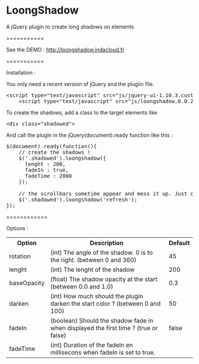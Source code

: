 LoongShadow
===========

A jQuery plugin to create long shadows on elements

===========

See the DEMO : <a href="http://loongshadow.indacloud.fr">http://loongshadow.indacloud.fr</a>

===========

Installation :

You only need a recent version of jQuery and the plugiin file.

<pre>&lt;script type="text/javascript" src="js/jquery-ui-1.10.3.custom.min.js"&gt;&lt;/script&gt;
    &lt;script type="text/javascript" src="js/loongshadow.0.0.2.js"&gt;&lt;/script&gt;
</pre>

To create the shadows, add a class to the target elements like <pre>&lt;div class="shadowed"&gt;</pre>

And call the plugin in the jQuery(document).ready function like this :

<pre>
$(document).ready(function(){
	// create the shadows !
	$('.shadowed').loongshadow({
	  lenght : 200,
	  fadeIn : true,
	  fadeTime : 2000
	});

	// the scrollbars sometime appear and mess it up. Just call the refresh method.
	$('.shadowed').loongshadow('refresh');
});
</pre>

============

Options :

<table>
	<tr>
		<th>Option</th>
		<th>Description</th>
		<th>Default</th>
	</tr>
	<tr>
		<td>rotation</td>
		<td>(int) The angle of the shadow. 0 is to the right. (between 0 and 360)</td>
		<td>45</td>
	</tr>
	<tr>
		<td>lenght</td>
		<td>(int) The lenght of the shadow</td>
		<td>200</td>
	</tr>
	<tr>
		<td>baseOpacity</td>
		<td>(float) The shadow opacity at the start (between 0.0 and 1.0)</td>
		<td>0.3</td>
	</tr>
	<tr>
		<td>darken</td>
		<td>(int) How much should the plugin darken the start color ? (between 0 and 100)</td>
		<td>50</td>
	</tr>
	<tr>
		<td>fadeIn</td>
		<td>(boolean) Should the shadow fade in when displayed the first time ? (true or false)</td>
		<td>false</td>
	</tr>
	<tr>
		<td>fadeTime</td>
		<td>(int) Duration of the fadeIn en millisecons when fadeIn is set to true.</td>
	</tr>
</table>